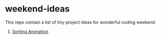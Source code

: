 # weekend-ideas
This repo contain a list of tiny project ideas for wonderful coding weekend.

1. [Sorting Animation](https://github.com/kumar-kunal/weekend-ideas/tree/main/sorting-animation)
